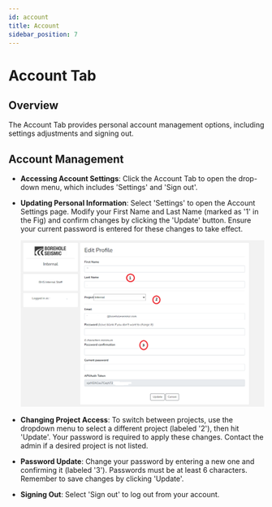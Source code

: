 ```yaml
---
id: account
title: Account 
sidebar_position: 7
---
```


# Account Tab

## Overview
The Account Tab provides personal account management options, including settings adjustments and signing out.

## Account Management

- **Accessing Account Settings**: Click the Account Tab to open the drop-down menu, which includes 'Settings' and 'Sign out'.

- **Updating Personal Information**: Select 'Settings' to open the Account Settings page. Modify your First Name and Last Name (marked as '1' in the Fig) and confirm changes by clicking the 'Update' button. Ensure your current password is entered for these changes to take effect.

    ![Account](/img/account.png)

- **Changing Project Access**: To switch between projects, use the dropdown menu to select a different project (labeled '2'), then hit 'Update'. Your password is required to apply these changes. Contact the admin if a desired project is not listed.

- **Password Update**: Change your password by entering a new one and confirming it (labeled '3'). Passwords must be at least 6 characters. Remember to save changes by clicking 'Update'.

- **Signing Out**: Select 'Sign out' to log out from your account.

